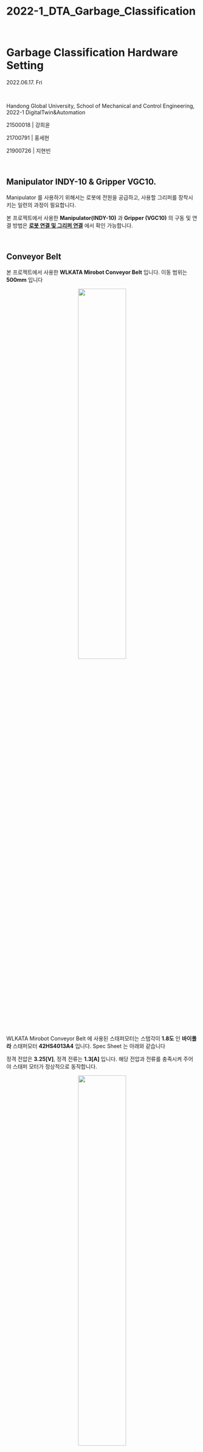 # 2022-1_DTA_Garbage_Classification

​	

# Garbage Classification Hardware Setting

2022.06.17. Fri

​	

Handong Global University, School of Mechanical and Control Engineering, 2022-1 DigitalTwin&Automation

21500018 | 강희윤

21700791 | 홍세현

21900726 | 지현빈

​	
## Manipulator INDY-10 & Gripper VGC10.
Manipulator 를 사용하기 위해서는 로봇에 전원을 공급하고, 사용할 그리퍼를 장착시키는 일련의 과정이 필요합니다. 

본 프로젝트에서 사용한 **Manipulator(INDY-10)** 과 **Gripper (VGC10)** 의 구동 및 연결 방법은 **[로봇 연결 및 그리퍼 연결](https://github.com/Yjinsu/Digital_Twin_and_Automation/blob/main/Project%232/md_files/Tutorial%20-%20Manipulator%20INDY-10%20%26%20Gripper%20VGC10.md)** 에서 확인 가능합니다.


​	

## Conveyor Belt

본 프로젝트에서 사용한 **WLKATA Mirobot Conveyor Belt** 입니다. 이동 범위는 **500mm** 입니다 

<p align="center">
	<img src="https://user-images.githubusercontent.com/107540262/174435039-331110a1-c851-499c-bb90-c18dd514e5e6.png" width="50%" height="50%"/>
</p>


WLKATA Mirobot Conveyor Belt 에 사용된 스태퍼모터는 스탭각이 **1.8도** 인 **바이폴라** 스태퍼모터 **42HS4013A4** 입니다. Spec Sheet 는 아래와 같습니다

정격 전압은 **3.25[V]**, 정격 전류는 **1.3[A]** 입니다. 해당 전압과 전류를 충족시켜 주어야 스태퍼 모터가 정상적으로 동작합니다. 

<p align="center">
	<img src="https://user-images.githubusercontent.com/107540262/174435051-f7082405-ba2b-491b-84e7-1025ab51c4bf.png" width="50%" height="50%"/>
</p>


미로봇의 Extender Box 없이 스태퍼모터를 동작시켜야 하기 때문에 스태퍼 모터의 출력선이 어떤 것을 의미하는지 파악할 필요가 있습니다. **[Extender Box User Manual](https://document.wlkata.com/?doc=/wlkata-mirobot-user-manual-platinum/2-multifunctional-extender-box-user-manual/)** 를 통해 A+,A-,B+,B- 의 순서로 결선하면 되는 것을 확인했습니다.

<p align="center">
	<img src="https://user-images.githubusercontent.com/107540262/174437363-e2d50a45-3b60-40c4-826c-f02aac85edfa.png" width="70%" height="70%"/>
</p>


## MOTOR DRIVER (MSD-224) ##

모터핀에 MCU 핀을 직접 연결하면 모터가 꺼질 때 생기는 역기전력으로 인해 MCU 고장 위험이 있으므로 스태퍼모터를 동작시키기 위해서는 모터 드라이버가 필요합니다. 사용한 모터 드라이버는 **MSD-224** (BIPOLAR STEPPING MOTOR DRIVER)입니다.
스펙시트는 따로 없지만 **[디바이스 마트 - 제품 상세설명](https://www.devicemart.co.kr/goods/view?no=12758654#goods_description)** 에서 스펙을 확인할 수 있습니다.

사용 전압은 **9[V]~24[V]** 출력 전류 **4[A/Phase]**  CLK Frequency 는 **~200k[Hz]** 입니다.

<p align="center">
	<img src="https://user-images.githubusercontent.com/107540262/174435098-f2e026a5-1aa9-4972-8e93-c3e702f49290.png" width="50%" height="50%"/>
</p>

모터 드라이버에는 위로 올리면 OFF 아래로 내리면 ON 인 6개의 DIP 스위치가 있습니다. 해당 스위치를 조작을 통해 원하는 출력 전류와 구동 방식을 선택합니다. 
본 프로젝트의 경우 스태퍼모터의 정격 전류를 고려하여 출력 전류 **2.5[A]**, 높은 토크를 사용하기 위해 **Full-Step(Microstep 1)** 을 사용하였습니다.

<p align="center">
	<img src="https://user-images.githubusercontent.com/107540262/174437086-bddcf910-9a12-4efe-be18-635fe540e3bf.png" width="45%" height="45%"/>
</p>


회로도는 다음과 같습니다. 쓰레기는 한 방향으로만 운반되므로 방향을 바꿔줄 필요가 없기 때문에 ENA, DIR 입력은 사용하지 않았습니다.

**PUL+** 에는 MCU 의 **PWM** 출력을, PUL- 에는 **MCU**의 **GND** 를 인가합니다. 파워서플라이를 통해 **Vcc** 에 **11[V]** , **GND** 에 **GND** 를 인가합니다. 


<p align="center">
	<img src="https://user-images.githubusercontent.com/107540262/174437297-be9e6bd8-d3e0-48a2-901a-29a4d579bf24.png" width="45%" height="45%"/>
</p>



## MCU (STM32F411RE) ##

모터 드라이버의 PUL+ 핀에 PWM 입력을 주기 위해 MCU (STM32F411RE) 를 사용하였습니다.

<p align="center">
	<img src="https://user-images.githubusercontent.com/107540262/174435091-88cb7845-5a37-4667-ad5e-e03695cfb9c0.png" width="30%" height="30%"/>
</p>

본 프로젝트를 동일하게 수행하기 위해서는 **[1. Conveyor_Belt_Driving ](https://github.com/Hongsehyun/2022_1_DigitalTwin_Automation/tree/main/Project%20%232/1.%20Conveyor_Belt_Driving)**  의 모든 파일과 **[Keil uVision5](https://m.blog.naver.com/PostView.naver?isHttpsRedirect=true&blogId=chgy2131&logNo=220334845888&view=img_8
)** 다운로드가 필요합니다. 이때 Keil uVision5 다운로드 과정에서 Pack Installer 시리즈를 게시글과 달리 **STMicroelectronics - STM32F4 Series - STM32F411 - STM32F411RE** 를 선택해 주어야 합니다. 또한 모든 팩을 설치해도 무방하지만, **아래 네 개의 팩만 설치**하면 정상적인 작동이 가능합니다.


<p align="center">
	<img src="https://user-images.githubusercontent.com/107540262/174462286-72a1ad71-95a6-428b-a381-d93fbf2ecffb.png" width="50%" height="50%"/>
</p>


핀번호를 확인하고 회로를 연결합니다.

<p align="center">
	<img src="https://user-images.githubusercontent.com/107540262/174462511-b0eaeb8f-8084-46f5-9e24-db78337917ab.png" width="50%" height="50%"/>
</p>

<p align="center">
	<img src="https://user-images.githubusercontent.com/107540262/174438823-81024f1c-9058-40e0-8036-ad3265e6e6be.png" width="70%" height="70%"/>
</p>



**PWM_init 함수**를 통해 **아웃풋 핀**을 정의하고
**PWM_period_us**     함수를 통해 **PWM 주기**를 정의할 수 있습니다.

**𝑟𝑝𝑚=𝑓×60×(𝑆𝑡𝑒𝑝 𝐴𝑛𝑔𝑙𝑒)/360** 의 식에서 구한 주파수를 통해 PWM 의 펄스를 제어하여 스태퍼모터를 원하는 속도로 회전시킬 수 있습니다.

본 프로젝트는 1250[us]의 주기 즉, **800[Hz]** 의 PWM 을 인가하여 **240[RPM]** 의 속도로 스태퍼모터를 동작시켰습니다. 

<p align="center">
	<img src="https://user-images.githubusercontent.com/107540262/174461353-c4c208d2-495b-4e3f-ab11-be69aef6cea6.png" width="70%" height="70%"/>
</p>




## 동일한 하드웨어 (컨베이어 벨트, MCU, 모터드라이버) 를 사용하지 않는 경우 
컨베이어 벨트에 사용되는 **스태퍼모터의 사양**에 따라 **모터드라이버의 종류**, 외부 전압인 **파워서플라이의 출력값**, MCU 를 통해 제어하는 **PWM 의 파라미터**가 달라집니다.
모터 드라이버 출력 전류가 컨베이어 벨트의 정격 전류보다 높아야 하며, 모터 드라이버의 외부 전압은 대체로 스태퍼모터 정격 전압의 3~5배를 사용합니다. 
또한 MCU 없이 모터드라이버만으로도 스태퍼모터를 동작시킬 수 있습니다. PUL 핀에 **Function Generator 사각파 출력**을 인가하면 동일한 동작이 가능합니다.


해당 스태퍼모터에는 전류가 부족하여 사용하지 않았으나, 일반적으로 사용하는 MCU 인 **아두이노 우노**와 **아두이노 쉴드**를 사용하여 스태퍼모터를 동작시키는 방법은 다음과 같습니다. 
해당 코드는 각 **쉴드의 출력전류보다 정격전류가 낮거나 같은 스태퍼 모터**에만 사용 가능합니다. 
자세한 스펙시트 및 쉴드 사용방법은  **[Shield v1.2](https://www.adafruit.com/product/81)**,  **[Shield v2](https://www.adafruit.com/product/1438)** 에서 확인 가능합니다

<p align="center">
	<img src="https://user-images.githubusercontent.com/107540262/174472170-12ba25c1-893b-494b-ae1b-8938349fcf16.png" width="80%" height="80%"/>
</p>


#### 아두이노 프로그램 설치 및 코드 다운로드
1. **[아두이노 IDE](https://www.adafruit.com/product/81)** 를 설치합니다.
2. 모터 쉴드 종류에 따라 **[Shield v1.2](https://github.com/adafruit/Adafruit-Motor-Shield-library)**,  **[Shield v2](https://github.com/adafruit/Adafruit_Motor_Shield_V2_Library)** 깃허브에 접속합니다. 표시된 헤더 파일과 소스 파일을 다운로드합니다.

<p align="center">
	<img src="https://user-images.githubusercontent.com/107540262/174472787-7f7c62e0-2268-4a3f-9e27-887c4a36dad6.png" width="80%" height="80%"/>
</p>

3. 다운로드한 헤더와 소스 파일을 **[아두이노 라이브러리 ](https://blog.naver.com/no1_devicemart/221504629709)** 에 추가합니다.

4. 해당 라이브러리의 하위 폴더로 들어가 **StepperTest.ino** 파일을 다운로드 합니다.


<p align="center">
	<img src="https://user-images.githubusercontent.com/107540262/174472880-c149eb1b-a988-4e17-a7d0-331905c8e28c.png" width="80%" height="80%"/>
</p>

5. 아두이노 IDE 를 실행시키고 4에서 받은 ino 파일을 컴파일 후, 아두이노에 업로드합니다. 



#### 회로 연결 및 코드 설명

아두이노 전용 모터 쉴드는 아두이노 위에 장착하는 방식을 취하므로 추가적인 연결은 필요로 하지 않습니다. 필요한 것은 모터드라이버의 양쪽 출력핀 중 어떤 것을 사용하느냐에 대한 문제입니다. StepperTest.ino 버전별 함수는 큰 차이가 없기 때문에 흔히 쓰이는 최신 모터 쉴드인 v2 를 기준으로 설명하겠습니다.

Shield v2 의 핀아웃은 다음과 같습니다. 아두이노의 전압만으로도 스태퍼모터 구동이 가능하지만 스태퍼모터의 토크가 큰 경우 더 높은 전압이 필요할 수 있습니다. 그런 경우 Vin 에 외부 전압 (스태퍼모터 정격 전압의 3~5배) 를 인가합니다. 주의해야 할 점은 **외부 전압과 아두이노 전압을 동시에 인가하는 경우, Vin jumper 를 반드시 제거**해야 합니다. DC 모터 출력핀 M1 M2 , M3 M4 를 묶어서 사용하면 스태퍼모터를 구동시킬 수 있습니다. 연결 순서는 **A+ A- B+ B-** 입니다.

<p align="center">
	<img src="https://user-images.githubusercontent.com/107540262/174474602-6004ca62-6060-4ee3-8631-6f578e49083d.png" width="55%" height="55%"/>
</p>


스태퍼모터의 사양, 원하는 속도에 따라 바꾸어야 하는 코드는 다음과 같습니다. 

1. steps per revolution 과 모터 포트

스태퍼모터의 스탭앵글을 통해 steps per revolution(360/스탭앵글) 를 구합니다. 사용하고자 하는 모터 포트를 선택합니다.

<p align="center">
	<img src="https://user-images.githubusercontent.com/107540262/174474427-8c421893-cde1-40ac-af2b-b93972a3c11d.png" width="60%" height="60%"/>
</p>

2. 원하는 속도(RPM)

스태퍼모터마다 최대, 최소 속도가 다릅니다. 너무 낮으면 아예 돌지 않을 수 있고, 오히려 너무 높게 되면 탈조 현상이 일어나 해당 RPM 아래보다 더 낮은 속도로 동작하게 됩니다. 파라미터를 조정하며 원하는 RPM을 선택하세요.

<p align="center">
	<img src="https://user-images.githubusercontent.com/107540262/174476066-4427b4ed-f748-4b21-933b-fa9a1092ae42.png" width="60%" height="60%"/>
</p>



3. 원하는 스탭 수, 구동 방향, 구동 방식

loop() 함수 안에 있기 때문에 motor.step 하나만 사용한다고 하면 스탭수는 중요하지 않습니다(계속 동작합니다). 하지만 작동 방향, 구동 방식을 바꾸며 작동시키고 싶은 경우 원하는 스탭을 입력합니다. (스탭 앵글이 1.8도인 스태퍼 모터는 200스탭이 1바퀴). 
**구동 방향**은 **FORWARD, BACKWARD** , **구동 방식**은 **SINGLE,DOUBLE,INTERLEAVE (SINGLE과 DOUBLE 번갈아가며),MICROSTEP** 중 선택하면 됩니다. **[스태퍼모터 구동 방식 차이](https://gammabeta.tistory.com/3260)** 를 참고하길 바랍니다.


<p align="center">
	<img src="https://user-images.githubusercontent.com/107540262/174475304-56a95d78-fe48-4154-abd5-187ecfb723a3.png" width="60%" height="60%"/>
</p>







